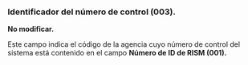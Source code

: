 ### Identificador del número de control (003).

**No modificar.**

Este campo indica el código de la agencia cuyo número de control del sistema está contenido en el campo **Número de ID de RISM (001).**
